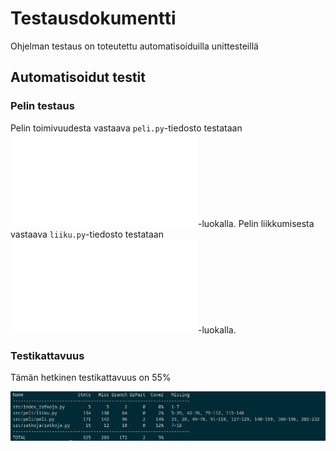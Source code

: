 # Testausdokumentti

Ohjelman testaus on toteutettu automatisoiduilla unittesteillä

## Automatisoidut testit

### Pelin testaus

Pelin toimivuudesta vastaava `peli.py`-tiedosto testataan ![TestPeli](/src/tests/peli/peli_test.py)-luokalla. Pelin liikkumisesta vastaava `liiku.py`-tiedosto testataan ![TestPeliLiikkuminen](/src/tests.peli/peli_test.py)-luokalla.

### Testikattavuus

Tämän hetkinen testikattavuus on 55%

![](./kuvat/coverage-report.png)

